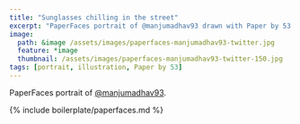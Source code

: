 ```yaml
---
title: "Sunglasses chilling in the street"
excerpt: "PaperFaces portrait of @manjumadhav93 drawn with Paper by 53 on an iPad."
image: 
  path: &image /assets/images/paperfaces-manjumadhav93-twitter.jpg 
  feature: *image
  thumbnail: /assets/images/paperfaces-manjumadhav93-twitter-150.jpg
tags: [portrait, illustration, Paper by 53]
---
```


PaperFaces portrait of [@manjumadhav93](https://twitter.com/manjumadhav93).

{% include boilerplate/paperfaces.md %}
